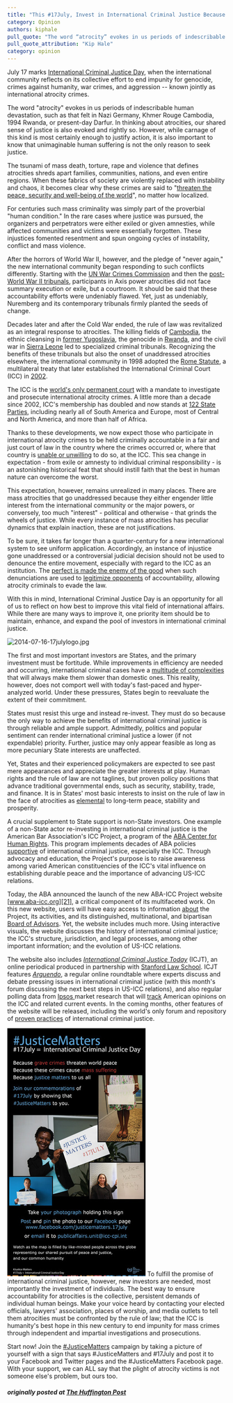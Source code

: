 ```yaml
---
title: "This #17July, Invest in International Criminal Justice Because #JusticeMatters"
category: Opinion
authors: kiphale
pull_quote: "The word “atrocity” evokes in us periods of indescribable human devastation, such as that felt in Nazi Germany, Khmer Rouge Cambodia, 1994 Rwanda, or present-day Darfur."
pull_quote_attribution: "Kip Hale"
category: opinion
---
```

July 17 marks [International Criminal Justice Day][1], when the international community reflects on its collective effort to end impunity for genocide, crimes against humanity, war crimes, and aggression -- known jointly as international atrocity crimes.

The word "atrocity" evokes in us periods of indescribable human devastation, such as that felt in Nazi Germany, Khmer Rouge Cambodia, 1994 Rwanda, or present-day Darfur. In thinking about atrocities, our shared sense of justice is also evoked and rightly so. However, while carnage of this kind is most certainly enough to justify action, it is also important to know that unimaginable human suffering is not the only reason to seek justice.

The tsunami of mass death, torture, rape and violence that defines atrocities shreds apart families, communities, nations, and even entire regions. When these fabrics of society are violently replaced with instability and chaos, it becomes clear why these crimes are said to "[threaten the peace, security and well-being of the world][2]", no matter how localized.

For centuries such mass criminality was simply part of the proverbial "human condition." In the rare cases where justice was pursued, the organizers and perpetrators were either exiled or given amnesties, while affected communities and victims were essentially forgotten. These injustices fomented resentment and spun ongoing cycles of instability, conflict and mass violence.

After the horrors of World War II, however, and the pledge of "never again," the new international community began responding to such conflicts differently. Starting with the [UN War Crimes Commission][3] and then the [post-World War II tribunals][4], participants in Axis power atrocities did not face summary execution or exile, but a courtroom. It should be said that these accountability efforts were undeniably flawed. Yet, just as undeniably, Nuremberg and its contemporary tribunals firmly planted the seeds of change.

Decades later and after the Cold War ended, the rule of law was revitalized as an integral response to atrocities. The killing fields of [Cambodia][5], the ethnic cleansing in [former Yugoslavia][6], the genocide in [Rwanda][7], and the civil war in [Sierra Leone][8] led to specialized criminal tribunals. Recognizing the benefits of these tribunals but also the onset of unaddressed atrocities elsewhere, the international community in 1998 adopted the [Rome Statute][9], a multilateral treaty that later established the International Criminal Court (ICC) in [2002][10].

The ICC is the [world's only permanent court][11] with a mandate to investigate and prosecute international atrocity crimes. A little more than a decade since 2002, ICC's membership has doubled and now stands at [122 State Parties][12], including nearly all of South America and Europe, most of Central and North America, and more than half of Africa.

Thanks to these developments, we now expect those who participate in international atrocity crimes to be held criminally accountable in a fair and just court of law in the country where the crimes occurred or, where that country is [unable or unwilling][13] to do so, at the ICC. This sea change in expectation - from exile or amnesty to individual criminal responsibility - is an astonishing historical feat that should instill faith that the best in human nature can overcome the worst.

This expectation, however, remains unrealized in many places. There are mass atrocities that go unaddressed because they either engender little interest from the international community or the major powers, or conversely, too much "interest" - political and otherwise - that grinds the wheels of justice. While every instance of mass atrocities has peculiar dynamics that explain inaction, these are not justifications.

To be sure, it takes far longer than a quarter-century for a new international system to see uniform application. Accordingly, an instance of injustice gone unaddressed or a controversial judicial decision should not be used to denounce the entire movement, especially with regard to the ICC as an institution. The [perfect is made the enemy of the good][14] when such denunciations are used to [legitimize opponents][15] of accountability, allowing atrocity criminals to evade the law.

With this in mind, International Criminal Justice Day is an opportunity for all of us to reflect on how best to improve this vital field of international affairs. While there are many ways to improve it, one priority item should be to maintain, enhance, and expand the pool of investors in international criminal justice.

![2014-07-16-17julylogo.jpg][16]

The first and most important investors are States, and the primary investment must be fortitude. While improvements in efficiency are needed and occurring, international criminal cases have a [multitude of complexities][17] that will always make them slower than domestic ones. This reality, however, does not comport well with today's fast-paced and hyper-analyzed world. Under these pressures, States begin to reevaluate the extent of their commitment.

States must resist this urge and instead re-invest. They must do so because the only way to achieve the benefits of international criminal justice is through reliable and ample support. Admittedly, politics and popular sentiment can render international criminal justice a lower (if not expendable) priority. Further, justice may only appear feasible as long as more pecuniary State interests are unaffected.

Yet, States and their experienced policymakers are expected to see past mere appearances and appreciate the greater interests at play. Human rights and the rule of law are not taglines, but proven policy positions that advance traditional governmental ends, such as security, stability, trade, and finance. It is in States' most basic interests to insist on the rule of law in the face of atrocities as [elemental][18] to long-term peace, stability and prosperity.

A crucial supplement to State support is non-State investors. One example of a non-State actor re-investing in international criminal justice is the American Bar Association's ICC Project, a program of the [ABA Center for Human Rights][19]. This program implements decades of ABA policies [supportive][20] of international criminal justice, especially the ICC. Through advocacy and education, the Project's purpose is to raise awareness among varied American constituencies of the ICC's vital influence on establishing durable peace and the importance of advancing US-ICC relations.

Today, the ABA announced the launch of the new ABA-ICC Project website [www.aba-icc.org][21], a critical component of its multifaceted work. On this new website, users will have easy access to information [about][22] the Project, its activities, and its distinguished, multinational, and bipartisan [Board of Advisors][23]. Yet, the website includes much more. Using interactive visuals, the website discusses the history of international criminal justice; the ICC's structure, jurisdiction, and legal processes, among other important information; and the evolution of US-ICC relations.

The website also includes _[International Criminal Justice Today][24]_ (ICJT), an online periodical produced in partnership with [Stanford Law School][25]. ICJT features _[Arguendo][26]_, a regular online roundtable where experts discuss and debate pressing issues in international criminal justice (with this month's forum discussing the next best steps in US-ICC relations), and also regular polling data from [Ipsos ][27]market research that will [track][28] American opinions on the ICC and related current events. In the coming months, other features of the website will be released, including the world's only forum and repository of [proven practices][29] of international criminal justice.

![2014-07-16-pr1018webEn.jpg][30] To fulfill the promise of international criminal justice, however, new investors are needed, most importantly the investment of individuals. The best way to ensure accountability for atrocities is the collective, persistent demands of individual human beings. Make your voice heard by contacting your elected officials, lawyers' association, places of worship, and media outlets to tell them atrocities must be confronted by the rule of law; that the ICC is humanity's best hope in this new century to end impunity for mass crimes through independent and impartial investigations and prosecutions.

Start now! Join the [#JusticeMatters][1] campaign by taking a picture of yourself with a sign that says #JusticeMatters and #17July and post it to your Facebook and Twitter pages and the #JusticeMatters Facebook page. With your support, we can ALL say that the plight of atrocity victims is not someone else's problem, but ours too.

##### originally posted at [The Huffington Post](http://www.huffingtonpost.com/kip-hale/invest-in-international-criminal-justice_b_5590013.html)



[1]: http://www.icc-cpi.int/en_menus/icc/press%20and%20media/press%20releases/pages/pr1018.aspx
[2]: http://www.icc-cpi.int/iccdocs/asp_docs/Resolutions/RC-Decl.1-ENG.pdf
[3]: http://www.unwcc.org/
[4]: https://history.state.gov/milestones/1945-1952/nuremberg
[5]: http://www.eccc.gov.kh/en
[6]: http://www.icty.org/
[7]: http://www.unictr.org/
[8]: http://www.rscsl.org/
[9]: http://legal.un.org/icc/statute/romefra.htm
[10]: http://www.icc-cpi.int/iccdocs/PIDS/TL/timeline.html
[11]: http://www.icc-cpi.int/EN_Menus/icc/Pages/default.aspx
[12]: http://www.icc-cpi.int/en_menus/asp/states%20parties/Pages/the%20states%20parties%20to%20the%20rome%20statute.aspx
[13]: http://www.icc-cpi.int/en_menus/icc/about%20the%20court/icc%20at%20a%20glance/Pages/icc%20at%20a%20glance.aspx
[14]: http://blogs.lse.ac.uk/mec/2014/03/12/justice-impossible-the-icc-and-syria/
[15]: http://www.globalpost.com/dispatch/news/regions/africa/kenya/140325/how-kenya-beat-the-international-criminal-court
[16]: http://images.huffingtonpost.com/2014-07-16-17julylogo-thumb.jpg
[17]: http://opiniojuris.org/2014/01/27/guest-post-ford-complexity-efficiency-international-criminal-courts/
[18]: http://www.washingtonpost.com/entertainment/books/kathryn-sikkinks-the-justice-cascade-how-human-rights-prosecutions-are-changing-world-politics/2011/08/22/gIQAxk7M4L_story.html
[19]: http://www.americanbar.org/groups/human_rights.html
[20]: http://www.americanbar.org/news/abanews/aba-news-archives/2014/07/international_crimin.html
[21]: http://www.aba-icc.org/
[22]: http://www.aba-icc.org/the-aba-icc-project/about-the-project/
[23]: http://www.aba-icc.org/the-aba-icc-project/board-of-advisors/
[24]: http://www.aba-icc.org/international-criminal-justice-today/
[25]: https://www.law.stanford.edu/organizations/programs-and-centers/stanford-program-in-international-and-comparative-law
[26]: http://www.aba-icc.org/arguendo/
[27]: http://www.ipsos.com/
[28]: http://www.aba-icc.org/ipsos/
[29]: http://www.aba-icc.org/the-aba-icc-project/proven-practices/
[30]: /assets/img/2014-07-16-pr1018webEn-thumb.jpg
